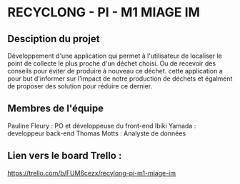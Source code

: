 # RECYCLONG - PI - M1 MIAGE IM

## Desciption du projet

Développement d'une application qui permet à l'utilisateur de localiser le point de collecte le plus proche d'un déchet choisi. Ou de recevoir des conseils pour éviter de produire à nouveau ce déchet. cette application a pour but d'informer sur l'impact de notre production de déchets et égalment de proposer des solution pour réduire ce dernier. 

## Membres de l'équipe 
Pauline Fleury : PO et développeuse du front-end
Ibiki Yamada : developpeur back-end
Thomas Motts : Analyste de données

## Lien vers le board Trello :
https://trello.com/b/FUM6cezx/recylong-pi-m1-miage-im
